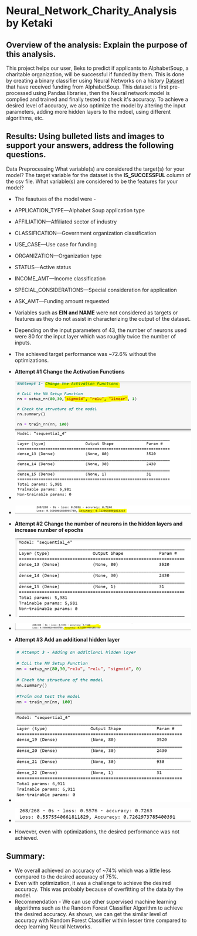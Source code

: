 # Neural_Network_Charity_Analysis by Ketaki
## Overview of the analysis: Explain the purpose of this analysis.
This project helps our user, Beks to predict if applicants to AlphabetSoup, a charitable organization, will be successful if funded by them. This is done by creating a binary classifier using Neural Networks on a history [Dataset](https://github.com/ketpradh/Neural_Network_Charity_Analysis/blob/main/Resources/charity_data.csv) that have received funding from AlphabetSoup. This dataset is first pre-processed using Pandas libraries, then the Neural network model is complied and trained and finally tested to check it's accuracy. To achieve a desired level of accuracy, we also optimize the model by altering the input parameters, adding more hidden layers to the mdoel, using different algorithms, etc.

## Results: Using bulleted lists and images to support your answers, address the following questions.

Data Preprocessing
What variable(s) are considered the target(s) for your model? 
 The target variable for the dataset is the **IS_SUCCESSFUL** column of the csv file. 
What variable(s) are considered to be the features for your model?
- The feautues of the model were -
- APPLICATION_TYPE—Alphabet Soup application type
- AFFILIATION—Affiliated sector of industry
- CLASSIFICATION—Government organization classification
- USE_CASE—Use case for funding
- ORGANIZATION—Organization type
- STATUS—Active status
- INCOME_AMT—Income classification
- SPECIAL_CONSIDERATIONS—Special consideration for application
- ASK_AMT—Funding amount requested

- Variables such as **EIN and NAME** were not considered as targets or features as they do not assist in characterizing the output of the dataset.
- Depending on the input parameters of 43, the number of neurons used were 80 for the input layer which was roughly twice the number of inputs. 
- The achieved target performance was ~72.6% without the optimizations.
- **Attempt #1 Change the Activation Functions**
- ![Parameters](https://github.com/ketpradh/Neural_Network_Charity_Analysis/blob/main/Resources/Attempt%201%20-%20Params.PNG)
- ![Results](https://github.com/ketpradh/Neural_Network_Charity_Analysis/blob/main/Resources/Attempt%201%20-%20Accuracy.PNG)
- **Attempt #2 Change the number of neurons in the hidden layers and increase number of epochs**
- ![Parameters](https://github.com/ketpradh/Neural_Network_Charity_Analysis/blob/main/Resources/Attempt%202%20-%20Params.PNG)
- ![Results](https://github.com/ketpradh/Neural_Network_Charity_Analysis/blob/main/Resources/Attempt%202%20-%20Accuracy.PNG)
- **Attempt #3 Add an additional hidden layer**
- ![Parameters](https://github.com/ketpradh/Neural_Network_Charity_Analysis/blob/main/Resources/Attempt%203-%20Params.PNG)
- ![Results](https://github.com/ketpradh/Neural_Network_Charity_Analysis/blob/main/Resources/Attempt%203%20-%20Accuracy.PNG)
- However, even with optimizations, the desired performance was not achieved.

## Summary: 
- We overall achieved an accuracy of ~74% which was a little less compared to the desired accuracy of 75%.
- Even with optimization, it was a challenge to achieve the desired accuracy. This was probably because of overfitting of the data by the model.
- Recommendation - We can use other supervised machine learning algorithms such as the Random Forest Classifier Algorithm to achieve the desired accuracy. As shown, we can get the similar level of accuracy with Random Forest Classifier within lesser time compared to deep learning Neural Networks.
